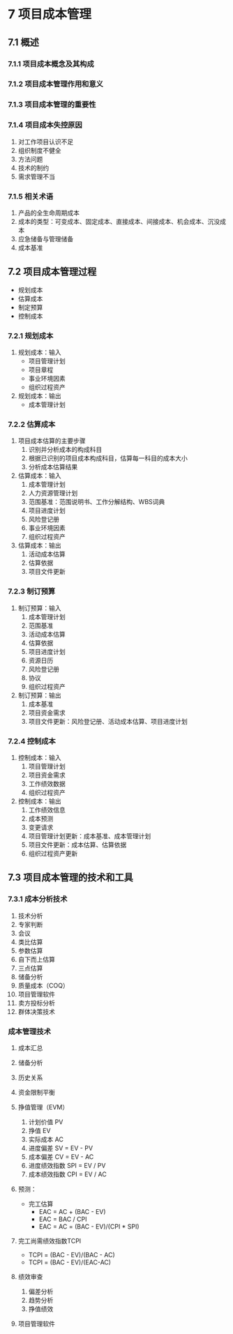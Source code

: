 # 7 项目成本管理

## 7.1 概述
### 7.1.1 项目成本概念及其构成

### 7.1.2 项目成本管理作用和意义

### 7.1.3 项目成本管理的重要性

### 7.1.4 项目成本失控原因
1. 对工作项目认识不足
2. 组织制度不健全
3. 方法问题
4. 技术的制约
5. 需求管理不当

### 7.1.5 相关术语
1. 产品的全生命周期成本
2. 成本的类型：可变成本、固定成本、直接成本、间接成本、机会成本、沉没成本
3. 应急储备与管理储备
4. 成本基准

## 7.2 项目成本管理过程
- 规划成本
- 估算成本
- 制定预算
- 控制成本

### 7.2.1 规划成本
1. 规划成本：输入
	- 项目管理计划
	- 项目章程
	- 事业环境因素
	- 组织过程资产
2. 规划成本：输出
	- 成本管理计划

###  7.2.2 估算成本
1. 项目成本估算的主要步骤
	1. 识别并分析成本的构成科目
	2. 根据已识别的项目成本构成科目，估算每一科目的成本大小
	3. 分析成本估算结果
2. 估算成本：输入
	1. 成本管理计划
	2. 人力资源管理计划
	3. 范围基准：范围说明书、工作分解结构、WBS词典
	4. 项目进度计划
	5. 风险登记册
	6. 事业环境因素
	7. 组织过程资产
3. 估算成本：输出
	1. 活动成本估算
	2. 估算依据
	4. 项目文件更新

### 7.2.3 制订预算
1. 制订预算：输入
	1. 成本管理计划
	2. 范围基准
	3. 活动成本估算
	4. 估算依据
	5. 项目进度计划
	6. 资源日历
	7. 风险登记册
	8. 协议
	9. 组织过程资产
2. 制订预算：输出
	1. 成本基准
	2. 项目资金需求
	3. 项目文件更新：风险登记册、活动成本估算、项目进度计划

### 7.2.4 控制成本
1. 控制成本：输入
	1. 项目管理计划
	2. 项目资金需求
	3. 工作绩效数据
	4. 组织过程资产
2. 控制成本：输出
	1. 工作绩效信息
	2. 成本预测
	3. 变更请求
	4. 项目管理计划更新：成本基准、成本管理计划
	5. 项目文件更新：成本估算、估算依据
	6. 组织过程资产更新

## 7.3 项目成本管理的技术和工具
### 7.3.1 成本分析技术
1. 技术分析
2. 专家判断
3. 会议
4. 类比估算
5. 参数估算
6. 自下而上估算
7. 三点估算
8. 储备分析
9. 质量成本（COQ）
10. 项目管理软件
11. 卖方投标分析
12. 群体决策技术

### 成本管理技术
1. 成本汇总
2. 储备分析
3. 历史关系
4. 资金限制平衡
5. 挣值管理（EVM）
	1. 计划价值 PV
	2. 挣值 EV
	3. 实际成本 AC
	4. 进度偏差 SV = EV - PV
	5. 成本偏差 CV = EV - AC
	6. 进度绩效指数 SPI = EV / PV
	7. 成本绩效指数 CPI = EV / AC
6. 预测：
	- 完工估算
		- EAC = AC + (BAC - EV)
		- EAC = BAC / CPI
		- EAC = AC = (BAC - EV)/(CPI * SPI)
7. 完工尚需绩效指数TCPI
	- TCPI = (BAC - EV)/(BAC - AC)
	- TCPI = (BAC - EV)/(EAC-AC)
	
8. 绩效审查
	1. 偏差分析
	2. 趋势分析
	3. 挣值绩效
9. 项目管理软件	